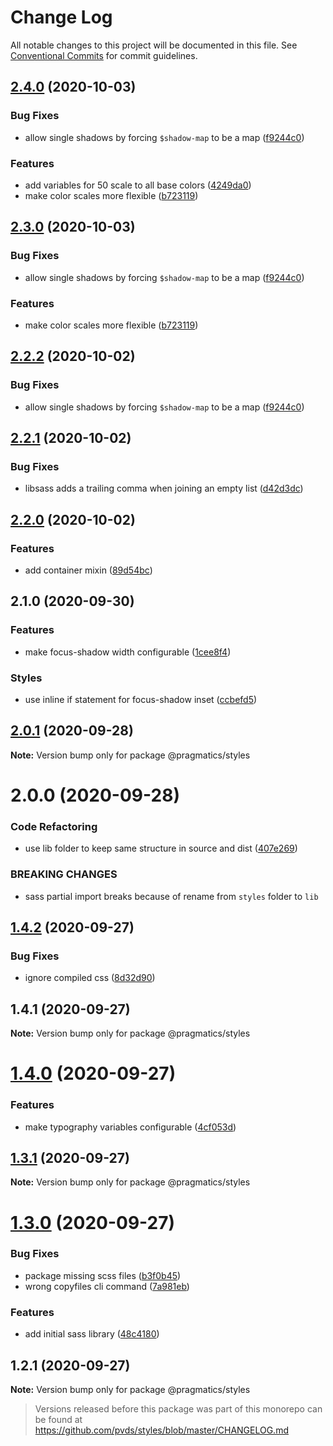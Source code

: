 # Change Log

All notable changes to this project will be documented in this file.
See [Conventional Commits](https://conventionalcommits.org) for commit guidelines.

## [2.4.0](https://github.com/pvds/pragmatics/compare/@pragmatics/styles@2.3.0...@pragmatics/styles@2.4.0) (2020-10-03)


### Bug Fixes

* allow single shadows by forcing `$shadow-map` to be a map ([f9244c0](https://github.com/pvds/pragmatics/commit/f9244c0cb1b4c0c02ac30b7ade56c86ca6edf715))


### Features

* add variables for 50 scale to all base colors ([4249da0](https://github.com/pvds/pragmatics/commit/4249da05483499fda30de48780f0ca857f5bfed7))
* make color scales more flexible ([b723119](https://github.com/pvds/pragmatics/commit/b7231199030bba788693ad6feb932c71148d6c14))





## [2.3.0](https://github.com/pvds/pragmatics/compare/@pragmatics/styles@2.2.2...@pragmatics/styles@2.3.0) (2020-10-03)


### Bug Fixes

* allow single shadows by forcing `$shadow-map` to be a map ([f9244c0](https://github.com/pvds/pragmatics/commit/f9244c0cb1b4c0c02ac30b7ade56c86ca6edf715))


### Features

* make color scales more flexible ([b723119](https://github.com/pvds/pragmatics/commit/b7231199030bba788693ad6feb932c71148d6c14))





## [2.2.2](https://github.com/pvds/pragmatics/compare/@pragmatics/styles@2.2.1...@pragmatics/styles@2.2.2) (2020-10-02)


### Bug Fixes

* allow single shadows by forcing `$shadow-map` to be a map ([f9244c0](https://github.com/pvds/pragmatics/commit/f9244c0cb1b4c0c02ac30b7ade56c86ca6edf715))





## [2.2.1](https://github.com/pvds/pragmatics/compare/@pragmatics/styles@2.2.0...@pragmatics/styles@2.2.1) (2020-10-02)


### Bug Fixes

* libsass adds a trailing comma when joining an empty list ([d42d3dc](https://github.com/pvds/pragmatics/commit/d42d3dc1fb859625b1f221f5d197b9e5c8c0f850))





## [2.2.0](https://github.com/pvds/pragmatics/compare/@pragmatics/styles@2.1.0...@pragmatics/styles@2.2.0) (2020-10-02)


### Features

* add container mixin ([89d54bc](https://github.com/pvds/pragmatics/commit/89d54bc5a6f3b1427b98e1b22103e467ea58680a))





## 2.1.0 (2020-09-30)


### Features

* make focus-shadow width configurable ([1cee8f4](https://github.com/pvds/pragmatics/commit/1cee8f490db7a221abc5a19ef3449cb74909ea55))


### Styles

* use inline if statement for focus-shadow inset ([ccbefd5](https://github.com/pvds/pragmatics/commit/ccbefd5f8a4dd4a1bdfab2f5fde517be54e75d82))





## [2.0.1](https://github.com/pvds/pragmatics/compare/@pragmatics/styles@2.0.0...@pragmatics/styles@2.0.1) (2020-09-28)

**Note:** Version bump only for package @pragmatics/styles





# 2.0.0 (2020-09-28)


### Code Refactoring

* use lib folder to keep same structure in source and dist ([407e269](https://github.com/pvds/pragmatics/commit/407e269fc33e3f65a3076396e4439fce90ad2eac))


### BREAKING CHANGES

* sass partial import breaks because of rename from `styles` folder to `lib`





## [1.4.2](https://github.com/pvds/pragmatics/compare/@pragmatics/styles@1.4.1...@pragmatics/styles@1.4.2) (2020-09-27)


### Bug Fixes

* ignore compiled css ([8d32d90](https://github.com/pvds/pragmatics/commit/8d32d905b2b712560da12185ab295ac5961c3633))





## 1.4.1 (2020-09-27)

**Note:** Version bump only for package @pragmatics/styles





# [1.4.0](https://github.com/pvds/pragmatics/compare/@pragmatics/styles@1.3.1...@pragmatics/styles@1.4.0) (2020-09-27)


### Features

* make typography variables configurable ([4cf053d](https://github.com/pvds/pragmatics/commit/4cf053de163255b935d61d39af6a439221491280))





## [1.3.1](https://github.com/pvds/pragmatics/compare/@pragmatics/styles@1.3.0...@pragmatics/styles@1.3.1) (2020-09-27)

**Note:** Version bump only for package @pragmatics/styles





# [1.3.0](https://github.com/pvds/pragmatics/compare/@pragmatics/styles@1.2.1...@pragmatics/styles@1.3.0) (2020-09-27)

### Bug Fixes

- package missing scss files ([b3f0b45](https://github.com/pvds/pragmatics/commit/b3f0b45979ed976cc402e687b5fc3f6e26e976d6))
- wrong copyfiles cli command ([7a981eb](https://github.com/pvds/pragmatics/commit/7a981ebf4ff410341fbbe7a5e89c751d225d1474))

### Features

- add initial sass library ([48c4180](https://github.com/pvds/pragmatics/commit/48c41809c90c303875084ee7413d99391d6e8219))

## 1.2.1 (2020-09-27)

**Note:** Version bump only for package @pragmatics/styles

> Versions released before this package was part of this monorepo
> can be found at https://github.com/pvds/styles/blob/master/CHANGELOG.md

